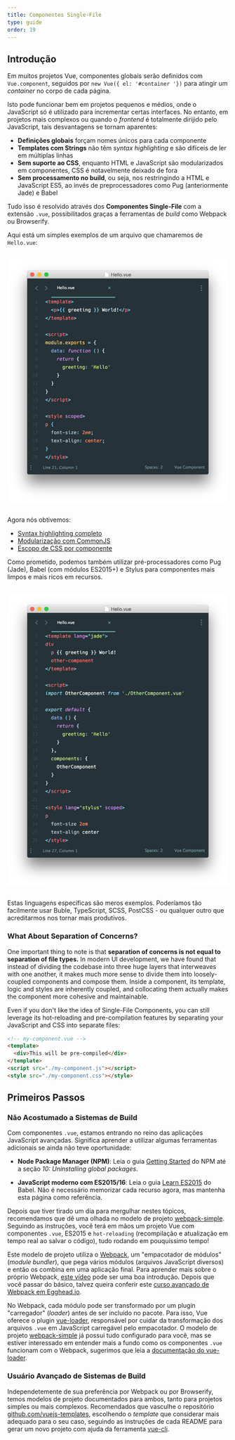 ```yaml
---
title: Componentes Single-File
type: guide
order: 19
---
```


## Introdução

Em muitos projetos Vue, componentes globais serão definidos com `Vue.component`, seguidos por `new Vue({ el: '#container '})` para atingir um *container* no corpo de cada página.

Isto pode funcionar bem em projetos pequenos e médios, onde o JavaScript só é utilizado para incrementar certas interfaces. No entanto, em projetos mais complexos ou quando o *frontend* é totalmente dirijido pelo JavaScript, tais desvantagens se tornam aparentes:

- **Definições globais** forçam nomes únicos para cada componente
- **Templates com Strings** não têm *syntax highlighting* e são difíceis de ler em múltiplas linhas
- **Sem suporte ao CSS**, enquanto HTML e JavaScript são modularizados em componentes, CSS é notavelmente deixado de fora
- **Sem processamento no build**, ou seja, nos restringindo a HTML e JavaScript ES5, ao invés de preprocessadores como Pug (anteriormente Jade) e Babel

Tudo isso é resolvido através dos **Componentes Single-File** com a extensão `.vue`, possibilitados graças a ferramentas de *build* como Webpack ou Browserify.

Aqui está um simples exemplos de um arquivo que chamaremos de `Hello.vue`:

<img src="/images/vue-component.png" style="display: block; margin: 30px auto">

Agora nós obtivemos:

- [Syntax highlighting completo](https://github.com/vuejs/awesome-vue#syntax-highlighting)
- [Modularização com CommonJS](https://webpack.github.io/docs/commonjs.html)
- [Escopo de CSS por componente](https://github.com/vuejs/vue-loader/blob/master/docs/en/features/scoped-css.md)

Como prometido, podemos também utilizar pré-processadores como Pug (Jade), Babel (com módulos ES2015+) e Stylus para componentes mais limpos e mais ricos em recursos.

<img src="/images/vue-component-with-preprocessors.png" style="display: block; margin: 30px auto">

Estas linguagens específicas são meros exemplos. Poderíamos tão facilmente usar Buble, TypeScript, SCSS, PostCSS - ou qualquer outro que acreditarmos nos tornar mais produtivos.

### What About Separation of Concerns?

One important thing to note is that **separation of concerns is not equal to separation of file types.** In modern UI development, we have found that instead of dividing the codebase into three huge layers that interweaves with one another, it makes much more sense to divide them into loosely-coupled components and compose them. Inside a component, its template, logic and styles are inherently coupled, and collocating them actually makes the component more cohesive and maintainable.

Even if you don't like the idea of Single-File Components, you can still leverage its hot-reloading and pre-compilation features by separating your JavaScript and CSS into separate files:

``` html
<!-- my-component.vue -->
<template>
  <div>This will be pre-compiled</div>
</template>
<script src="./my-component.js"></script>
<style src="./my-component.css"></style>
```

## Primeiros Passos

### Não Acostumado a Sistemas de Build

Com componentes `.vue`, estamos entrando no reino das aplicações JavaScript avançadas. Significa aprender a utilizar algumas ferramentas adicionais se ainda não teve oportunidade:

- **Node Package Manager (NPM)**: Leia o guia [Getting Started](https://docs.npmjs.com/getting-started/what-is-npm) do NPM até a seção _10: Uninstalling global packages_.

- **JavaScript moderno com ES2015/16**: Leia o guia [Learn ES2015](https://babeljs.io/docs/learn-es2015/) do Babel. Não é necessário memorizar cada recurso agora, mas mantenha esta página como referência.

Depois que tiver tirado um dia para mergulhar nestes tópicos, recomendamos que dê uma olhada no modelo de projeto [webpack-simple](https://github.com/vuejs-templates/webpack-simple). Seguindo as instruções, você terá em mãos um projeto Vue com componentes `.vue`, ES2015 e `hot-reloading` (recompilação e atualização em tempo real ao salvar o código), tudo rodando em pouquíssimo tempo!

Este modelo de projeto utiliza o [Webpack](https://webpack.github.io/), um "empacotador de módulos" (*module bundler*), que pega vários módulos (arquivos JavaScript diversos) e então os combina em uma aplicação final. Para aprender mais sobre o próprio Webpack, [este vídeo](https://www.youtube.com/watch?v=WQue1AN93YU) pode ser uma boa introdução. Depois que você passar do básico, talvez queira conferir este [curso avançado de Webpack em Egghead.io](https://egghead.io/courses/using-webpack-for-production-javascript-applications).

No Webpack, cada módulo pode ser transformado por um plugin "carregador" (*loader*) antes de ser incluído no pacote. Para isso, Vue oferece o plugin [vue-loader](https://github.com/vuejs/vue-loader), responsável por cuidar da transformação dos arquivos `.vue` em JavaScript carregável pelo empacotador. O modelo de projeto [webpack-simple](https://github.com/vuejs-templates/webpack-simple) já possui tudo configurado para você, mas se estiver interessado em entender mais a fundo como os componentes `.vue` funcionam com o Webpack, sugerimos que leia a [documentação do vue-loader](https://vue-loader.vuejs.org).

### Usuário Avançado de Sistemas de Build

Independetemente de sua preferência por Webpack ou por Browserify, temos modelos de projeto documentados para ambos, tanto para projetos simples ou mais complexos. Recomendados que vasculhe o repositório [github.com/vuejs-templates](https://github.com/vuejs-templates), escolhendo o *template* que considerar mais adequado para o seu caso, seguindo as instruções de cada README para gerar um novo projeto com ajuda da ferramenta [vue-cli](https://github.com/vuejs/vue-cli).
